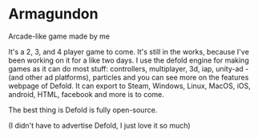 # Armagundon
Arcade-like game made by me

It's a 2, 3, and 4 player game to come. 
It's still in the works, because I've been working on it for a like two days.
I use the defold engine for making games as it can do most stuff: controllers, multiplayer, 3d, iap, unity-ad - (and other ad platforms), particles and you can see more on the features webpage of Defold.
It can export to Steam, Windows, Linux, MacOS, iOS, android, HTML, facebook and more is to come.

The best thing is Defold is fully open-source.

(I didn't have to advertise Defold, I just love it so much)

